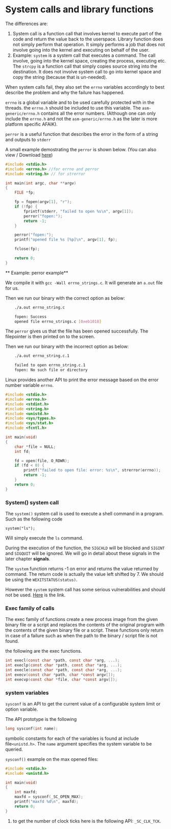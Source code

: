 # System calls and library functions

The differences are:

1. System call is a function call that involves kernel to execute part of the code and return the value back to the userspace. Library function does not simply perform that operation. It simply performs a job that does not involve going into the kernel and executing on behalf of the user.
2. Example: `system` is a system call that executes a command. The call involve, going into the kernel space, creating the process, executing etc. The `strcpy` is a function call that simply copies source string into the destination. It does not involve system call to go into kernel space and copy the string \(because that is un-needed\).

When system calls fail, they also set the `errno` variables accordingly to best describe the problem and why the failure has happened.

`errno` is a global variable and to be used carefully protected with in the threads. the `errno.h` should be included to use this variable. The `asm-generic/errno.h` contains all the error numbers. \(Although one can only include the `errno.h` and not the `asm-generic/errno.h` as the later is more platform specific AFAIK\).

`perror` is a useful function that describes the error in the form of a string and outputs to `stderr`

A small example demostrating the `perror` is shown below. \(You can also view \/ Download [here](https://github.com/DevNaga/gists/blob/master/errno_strings.c)\)

```c
#include <stdio.h>
#include <errno.h> //for errno and perror
#include <string.h> // for strerror

int main(int argc, char **argv)
{
    FILE *fp;

    fp = fopen(argv[1], "r");
    if (!fp) {
        fprintf(stderr, "failed to open %s\n", argv[1]);
        perror("fopen:");
        return -1;
    }

    perror("fopen:");
    printf("opened file %s [%p]\n", argv[1], fp);

    fclose(fp);

    return 0;
}
```

**
Example: perror example**

We compile it with `gcc -Wall errno_strings.c`. It will generate an `a.out` file for us.

Then we run our binary with the correct option as below:

```bash
    ./a.out errno_string.c

    fopen: Success
    opened file errno_strings.c [0xeb1018]
```

The `perror` gives us that the file has been opened successfully. The filepointer is then printed on to the screen.

Then we run our binary with the incorrect option as below:

```bash
    ./a.out errno_string.c.1

    failed to open errno_string.c.1
    fopen: No such file or directory
```

Linux provides another API to print the error message based on the error number variable `errno`.

```c
#include <stdio.h>
#include <errno.h>
#include <stdint.h>
#include <string.h>
#include <unistd.h>
#include <sys/types.h>
#include <sys/stat.h>
#include <fcntl.h>

int main(void)
{
    char *file = NULL;
    int fd;

    fd = open(file, O_RDWR);
    if (fd < 0) {
        printf("failed to open file: error: %s\n", strerror(errno));
        return -1;
    }
    return 0;
}
```

### System\(\) system call

The `system()` system call is used to execute a shell command in a program. Such as the following code

```
system("ls");
```

Will simply execute the `ls` command.

During the execution of the function, the `SIGCHLD` will be blocked and `SIGINT` and `SIGQUIT` will be ignored. We will go in detail about these signals in the later chapter **signals**.

The `system` function returns -1 on error and returns the value returned by command. The return code is actually the value left shifted by 7. We should be using the `WEXITSTATUS(status)`.

However the `system` system call has some serious vulnerabilities and should not be used. [Here](https://www.securecoding.cert.org/confluence/pages/viewpage.action?pageId=2130132) is the link.

### Exec family of calls

The exec family of functions create a new process image from the given binary file or a script and replaces the contents of the original program with the contents of the given binary file or a script. These functions only return in case of a failure such as when the path to the binary \/ script file is not found.

the following are the exec functions.

```c
int execl(const char *path, const char *arg, ...);
int execlp(const char *path, const char *arg, ...);
int execle(const char *path, const char *arg, ...);
int execv(const char *path, char *const argv[]);
int execvp(const char *file, char *const argv[]);

```

### system variables

`sysconf` is an API to get the current value of a configurable system limit or option variable.

The API prototype is the following

```c
long sysconf(int name);
```

symbolic constants for each of the variables is found at include file`<unistd.h>`. The `name` argument specifies the system variable to be queried.

`sysconf()` example on the max opened files:

```c
#include <stdio.h>
#include <unistd.h>

int main(void)
{
    int maxfd;
    maxfd = sysconf(_SC_OPEN_MAX);
    printf("maxfd %d\n", maxfd);
    return 0;
}
```

1. to get the number of clock ticks here is the following API: `_SC_CLK_TCK`.

